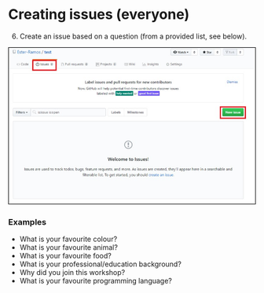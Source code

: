 # Creating issues (everyone)

6. Create an issue based on a question (from a provided list, see below).


![Create issue](images/create_issue.jpg)



### Examples 

* What is your favourite colour?
* What is your favourite animal?
* What is your favourite food? 
* What is your professional/education background?
* Why did you join this workshop?
* What is your favourite programming language?
